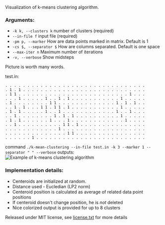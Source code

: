 Visualization of k-means clustering algorithm.

### Arguments:

* `-k k, --clusters k`  number of clusters (required)
* `--in-file f` input file (required)
* `-pm p, --marker` How are data points marked in matrix. Default is 1
* `-cs $, --separator $` How are columns separated. Default is one space
* `--max-iter n` Maximum number of iterations
* `-v, --verbose` Show midsteps

Picture is worth many words.

test.in: 
```
. . . . . . . . . . . . . . . . . . . . . . . . . . . . . . . .
. 1 . 1 . . . . . . . . . . . . . . . . . . . . . . . . . . . .
. 1 1 . . . . . . . . . . . . . . . . . . . . . . . . . 1 . . .
. . . 1 . . . . . 1 . . 1 . 1 . . . . . . . . . . . 1 . . . . .
. 1 . . . . . . . . 1 1 . . . . . . . . . . . . . 1 . 1 . 1 . .
. . 1 . 1 . . . 1 1 . 1 1 . 1 . . . . . . . . . . . 1 . . . . .
. 1 . 1 . . . . . 1 . . 1 . . . . . . . . . . . . 1 . . 1 . . .
. . 1 . . . . . . . . 1 . 1 . 1 . . . . . . . . . . 1 . . . . .
. 1 . 1 . . . . . . 1 . . . 1 . . . . . . . . . . . . 1 . . . .
. . 1 . . . . . . . . . . 1 1 . 1 . . . . . . . . . . . . . . .
. . . . . . . . . . . . 1 . . . . . . . . . . . . . . . . . . .
. . . . . . . . . . . . . . 1 1 . . . . . . . . . . . . . . . .
. . . . . . 1 . . . . . . . . . . . . . . . . . . . . . . . . .
```

command `./k-mean-clustering --in-file test.in -k 3 --marker 1 --separator " " --verbose` outputs:
![Example of k-means clustering algorithm](http://nikola.henezi.com/ss/k-means-clustering.png "Example of k-means clustering algorithm")

### Implementation details:
* Centeroids are initialized at random.
* Distance used - Eucledian (LP2 norm)
* Centeroid position is calculated as average of related data point positions
* If centeroid doesn't change position, he is _not_ deleted
* Nice colorized output is provided for up to 8 clusters


Released under MIT license, see [license.txt](https://github.com/nhenezi/k-means-clustering/blob/master/license.txt) for more details